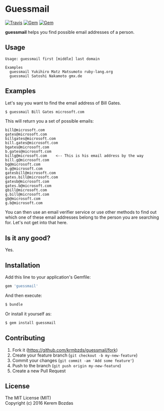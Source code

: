 # Guessmail

[![Travis](https://img.shields.io/travis/krmbzds/guessmail.svg)](https://travis-ci.org/krmbzds/guessmail)
[![Gem](https://img.shields.io/gem/dt/guessmail.svg)](https://rubygems.org/gems/guessmail)
[![Gem](https://img.shields.io/gem/v/guessmail.svg)](https://rubygems.org/gems/guessmail)

**guessmail** helps you find possible email addresses of a person.

## Usage

```
Usage: guessmail first [middle] last domain

Examples
  guessmail Yukihiro Matz Matsumoto ruby-lang.org
  guessmail Satoshi Nakamoto gmx.de
```

## Examples

Let's say you want to find the email address of Bill Gates.

```sh
$ guessmail Bill Gates microsoft.com  
```

This will return you a set of possible emails:

```
bill@microsoft.com
gates@microsoft.com
billgates@microsoft.com
bill.gates@microsoft.com
bgates@microsoft.com
b.gates@microsoft.com
billg@microsoft.com    <-- This is his email address by the way
bill.g@microsoft.com
bg@microsoft.com
b.g@microsoft.com
gatesbill@microsoft.com
gates.bill@microsoft.com
gatesb@microsoft.com
gates.b@microsoft.com
gbill@microsoft.com
g.bill@microsoft.com
gb@microsoft.com
g.b@microsoft.com
```

You can then use an email verifier service or use other methods to find out which one of these email addresses belong to the person you are searching for. Let's not get into that here.

## Is it any good?

Yes.

## Installation

Add this line to your application's Gemfile:

```ruby
gem 'guessmail'
```

And then execute:

```sh
$ bundle
```

Or install it yourself as:

```sh
$ gem install guessmail
```

## Contributing

1. Fork it (https://github.com/krmbzds/guessmail/fork)
2. Create your feature branch (`git checkout -b my-new-feature`)
3. Commit your changes (`git commit -am 'Add some feature'`)
4. Push to the branch (`git push origin my-new-feature`)
5. Create a new Pull Request

## License

The MIT License (MIT)  
Copyright (c) 2016 Kerem Bozdas
